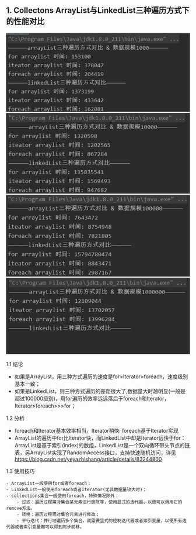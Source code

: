 ## 1. Collectons ArrayList与LinkedList三种遍历方式下的性能对比
![数据规模为1000](https://github.com/littleYuting/testContainers/blob/master/pic/1.png)
![数据规模为10000](https://github.com/littleYuting/testContainers/blob/master/pic/2.png)
![数据规模为100000](https://github.com/littleYuting/testContainers/blob/master/pic/3.png)
![数据规模为1000000](https://github.com/littleYuting/testContainers/blob/master/pic/4.png)

1.1 结论 
  - 如果是ArrayList，用三种方式遍历的速度是for>Iterator>foreach，速度级别基本一致；
  - 如果是LinkedList，则三种方式遍历的差距很大了,数据量大时越明显(一般是超过100000级别)，用for遍历的效率远远落后于foreach和Iterator，Iterator>foreach>>>for；

1.2 分析 
  - foreach和Iterator基本效率相当，Iterator稍快: foreach基于Iterator实现
  - ArrayList的遍历中for比Iterator快，而LinkedList中却是Iterator远快于for：ArrayList是基于索引(index)的数组，LinkedList是一个双向循环带头节点的链表，另ArrayList实现了RandomAccess接口，支持快速随机访问，详见<https://blog.csdn.net/yeyazhishang/article/details/83244800>

1.3 使用技巧

    - ArrayList一般使用for或者foreach；
    - LinkedList一般使用foreach或者Iterator(尤其数据量较大时)；
    - collections集合一般使用foreach，特殊情况除外：
        - 过滤：遍历过程需对集合某元素进行删除等，使用显式的迭代器，以便可以调用它的remove方法。
        - 转换：遍历过程需对集合元素进行修改；
        - 平行迭代：并行地遍历多个集合，就需要显式的控制迭代器或者索引变量，以便所有迭代器或者索引变量都可以得到同步前移。
